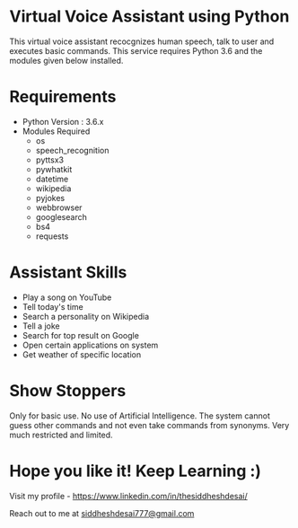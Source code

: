 # Virtual Voice Assistant using Python
This virtual voice assistant recocgnizes human speech, talk to user and executes basic commands. This service requires Python 3.6 and the modules given below installed.

# Requirements
- Python Version : 3.6.x
- Modules Required 
  - os
  - speech_recognition
  - pyttsx3
  - pywhatkit
  - datetime
  - wikipedia
  - pyjokes
  - webbrowser
  - googlesearch
  - bs4
  - requests

# Assistant Skills

- Play a song on YouTube
- Tell today's time
- Search a personality on Wikipedia
- Tell a joke
- Search for top result on Google
- Open certain applications on system
- Get weather of specific location

# Show Stoppers
Only for basic use. No use of Artificial Intelligence. The system cannot guess other commands and not even take commands from synonyms. Very much restricted and limited.

# Hope you like it! Keep Learning :)

Visit my profile - https://www.linkedin.com/in/thesiddheshdesai/

Reach out to me at siddheshdesai777@gmail.com
  


